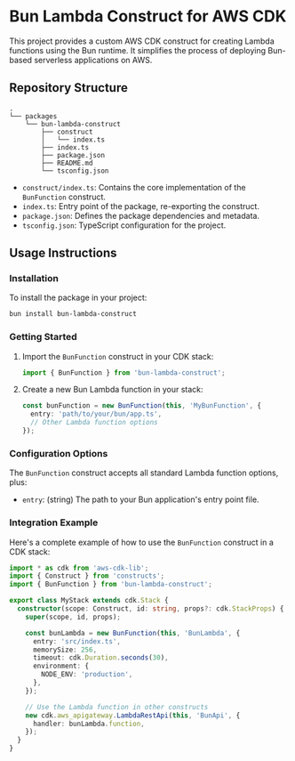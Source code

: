 # Bun Lambda Construct for AWS CDK

This project provides a custom AWS CDK construct for creating Lambda functions using the Bun runtime.
It simplifies the process of deploying Bun-based serverless applications on AWS.

## Repository Structure

```
.
└── packages
    └── bun-lambda-construct
        ├── construct
        │   └── index.ts
        ├── index.ts
        ├── package.json
        ├── README.md
        └── tsconfig.json
```

- `construct/index.ts`: Contains the core implementation of the `BunFunction` construct.
- `index.ts`: Entry point of the package, re-exporting the construct.
- `package.json`: Defines the package dependencies and metadata.
- `tsconfig.json`: TypeScript configuration for the project.

## Usage Instructions

### Installation
To install the package in your project:

```bash
bun install bun-lambda-construct
```

### Getting Started

1. Import the `BunFunction` construct in your CDK stack:

    ```typescript
    import { BunFunction } from 'bun-lambda-construct';
    ```

1. Create a new Bun Lambda function in your stack:

    ```typescript
    const bunFunction = new BunFunction(this, 'MyBunFunction', {
      entry: 'path/to/your/bun/app.ts',
      // Other Lambda function options
    });
    ```

### Configuration Options

The `BunFunction` construct accepts all standard Lambda function options, plus:

- `entry`: (string) The path to your Bun application's entry point file.

### Integration Example

Here's a complete example of how to use the `BunFunction` construct in a CDK stack:

```typescript
import * as cdk from 'aws-cdk-lib';
import { Construct } from 'constructs';
import { BunFunction } from 'bun-lambda-construct';

export class MyStack extends cdk.Stack {
  constructor(scope: Construct, id: string, props?: cdk.StackProps) {
    super(scope, id, props);

    const bunLambda = new BunFunction(this, 'BunLambda', {
      entry: 'src/index.ts',
      memorySize: 256,
      timeout: cdk.Duration.seconds(30),
      environment: {
        NODE_ENV: 'production',
      },
    });

    // Use the Lambda function in other constructs
    new cdk.aws_apigateway.LambdaRestApi(this, 'BunApi', {
      handler: bunLambda.function,
    });
  }
}
```
